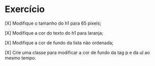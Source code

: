 # Exercício

[X] Modifique o tamanho do h1 para 65 pixels;

[X] Modifique a cor do texto do h1 para laranja;

[X] Modifique a cor de fundo da lista não ordenada;

[X] Crie uma classe para modificar a cor de fundo da tag p e da ul ao mesmo tempo.
